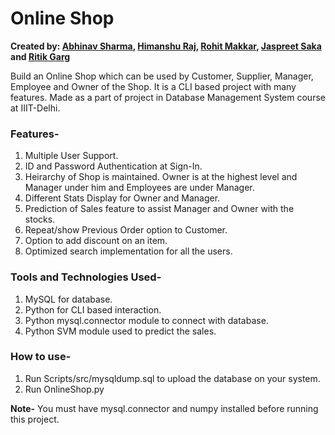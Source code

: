 # Online Shop
**Created by:
[Abhinav Sharma](https://www.github.com/abhiRock99), [Himanshu Raj](https://www.github.com/himanshuraj18), [Rohit Makkar](https://www.github.com/rmakkar2018), [Jaspreet Saka](https://www.github.com/Mayanksaka) and [Ritik Garg](https://www.github.com/Ritikgarg1773)**

Build an Online Shop which can be used by Customer, Supplier, Manager, Employee and Owner of the Shop. It is a CLI based project with many features.
Made as a part of project in Database Management System course at IIIT-Delhi.

### Features-
1. Multiple User Support.
2. ID and Password Authentication at Sign-In.
3. Heirarchy of Shop is maintained. Owner is at the highest level and Manager under him and Employees are under Manager.
4. Different Stats Display for Owner and Manager.
5. Prediction of Sales feature to assist Manager and Owner with the stocks.
6. Repeat/show Previous Order option to Customer.
7. Option to add discount on an item.
8. Optimized search implementation for all the users.

### Tools and Technologies Used-
1. MySQL for database.
2. Python for CLI based interaction.
3. Python mysql.connector module to connect with database.
4. Python SVM module used to predict the sales.

### How to use-
1. Run Scripts/src/mysqldump.sql to upload the database on your system.
2. Run OnlineShop.py

**Note-** You must have mysql.connector and numpy installed before running this project.
